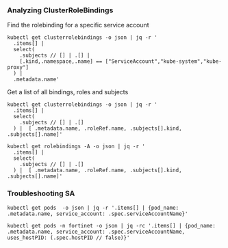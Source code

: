 ### Analyzing ClusterRoleBindings
Find the rolebinding for a specific service account
```
kubectl get clusterrolebindings -o json | jq -r '
  .items[] |
  select(
    .subjects // [] | .[] |
    [.kind,.namespace,.name] == ["ServiceAccount","kube-system","kube-proxy"]
  ) |
  .metadata.name'
```
Get a list of all bindings, roles and subjects
```
kubectl get clusterrolebindings -o json | jq -r '
  .items[] |
  select(
    .subjects // [] | .[] 
  ) |  [ .metadata.name, .roleRef.name, .subjects[].kind, .subjects[].name]'
```  
```
kubectl get rolebindings -A -o json | jq -r '
  .items[] |
  select(
    .subjects // [] | .[] 
  ) |  [ .metadata.name, .roleRef.name, .subjects[].kind, .subjects[].name]'  
```


### Troubleshooting SA
```
kubectl get pods  -o json | jq -r '.items[] | {pod_name: .metadata.name, service_account: .spec.serviceAccountName}'
```
```
kubectl get pods -n fortinet -o json | jq -rc '.items[] | {pod_name: .metadata.name, service_account: .spec.serviceAccountName, uses_hostPID: (.spec.hostPID // false)}'
```
